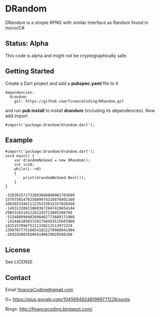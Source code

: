 # DRandom #
DRandom is a simple RPNG with similar interface as Random found in mono/C#

## Status: Alpha ##
This code is alpha and might not be cryptographically safe.  

## Getting Started ##
Create a Dart project and add a **pubspec.yaml** file to it

```
dependencies:
  drandom:
    git: https://github.com/financeCoding/DRandom.git
```
and run **pub install** to install **drandom** (including its dependencies). Now add import

```
#import('package:drandom/drandom.dart');
```

## Example ##
```
#import('package:drandom/drandom.dart');
void main() {
	var drandomNoSeed = new DRandom();
    int i=10;
    while(i-->0)
    {
        print(drandomNoSeed.Next());
    }
}
```

```
-328301571732893608860901703680
1579750147625889974316076892160
1003023346111235333632357826560
-149313288158603672047419654144
298531631412262242713845366784
-523480990482898402773689171968
-142446105031591768493515603968
141515709675211330212513972224
1390707775186541822270960041984
-26918580356064140629020508160
```

## License ##
See LICENSE 

## Contact ##
Email <financeCoding@gmail.com>

G+ <https://plus.google.com/104569492481999771226/posts>

Blogs: <http://financecoding.blogspot.com/> 
